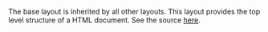 The base layout is inherited by all other layouts. This layout provides the top level structure of a HTML document. See the source [here](https://github.com/linaro-marketing/jumbo-jekyll-theme/blob/master/_layouts/base.html).